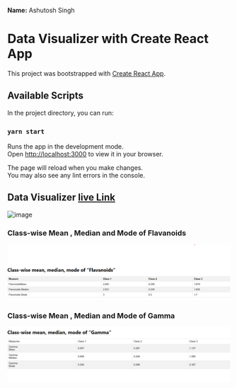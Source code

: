 **Name:** Ashutosh Singh

# Data Visualizer with Create React App

This project was bootstrapped with [Create React App](https://github.com/facebook/create-react-app).

## Available Scripts

In the project directory, you can run:

### `yarn start`

Runs the app in the development mode.\
Open [http://localhost:3000](http://localhost:3000) to view it in your browser.

The page will reload when you make changes.\
You may also see any lint errors in the console.

## Data Visualizer [live Link](https://data-visualizer-manufac.netlify.app/)

![image](https://img.shields.io/badge/project-assignment-red)

### Class-wise Mean , Median and Mode of Flavanoids

![image](public/images/flavanoids.png)

### Class-wise Mean , Median and Mode of Gamma

![image](public/images/gamma.png)
